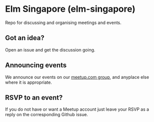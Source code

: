 # Elm Singapore (elm-singapore)
Repo for discussing and organising meetings and events.

## Got an idea?
Open an issue and get the discussion going.

## Announcing events
We announce our events on our [meetup.com group](http://www.meetup.com/Elm-Singapore),
and anyplace else where it is appropriate.

## RSVP to an event?
If you do not have or want a Meetup account just leave your RSVP as a reply on the corresponding Github issue.
